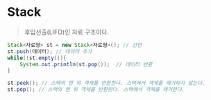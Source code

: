# Stack 
> 후입선출(LIFO)인 자료 구조이다.
```java
Stack<자료형> st = new Stack<자료형>(); // 선언
st.push(데이터); // 데이터 추가
while(!st.empty()){
	System.out.println(st.pop());  // 데이터 반환
}
```
```java
st.peek(); // 스택의 맨 위 객체를 반환한다. 스택에서 객체를 제거하지 않는다.
st.pop(); // 스택의 맨 위 객체를 반환한다. 스택에서 객체를 제거한다.
```